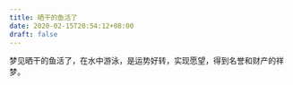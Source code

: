 ```yaml
---
title: 晒干的鱼活了
date: 2020-02-15T20:54:12+08:00
draft: false
---
```


梦见晒干的鱼活了，在水中游泳，是运势好转，实现愿望，得到名誉和财产的祥梦。